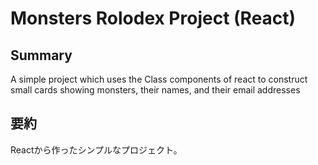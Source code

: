 # Monsters Rolodex Project (React)

## Summary

A simple project which uses the Class components of react to construct small cards showing monsters, their names, and their email addresses

## 要約

Reactから作ったシンプルなプロジェクト。
